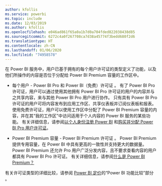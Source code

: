 ```yaml
---
author: kfollis
ms.service: powerbi
ms.topic: include
ms.date: 12/03/2019
ms.author: kfollis
ms.openlocfilehash: e046ad861f65a0a1b7d0a704fded822038438d85
ms.sourcegitcommit: 6272c4a0f267708ca7d38a45774f3bedd680f2d6
ms.translationtype: HT
ms.contentlocale: zh-CN
ms.lasthandoff: 01/06/2020
ms.locfileid: "74958578"
---
```

在 Power BI 服务中，用户已基于拥有的每个用户许可证的类型定义了功能，以及他们所操作的内容是否位于分配给 Power BI Premium 容量的工作区中。

* 每个用户  -  Power BI Pro 和 Power BI（免费）许可证   。 有了 Power BI Pro 许可证，用户可以通过使用其他拥有 Power BI Pro 许可证的用户的内容并与之共享内容，来与其他 Power BI Pro 用户进行协作。 只有具有 Power BI Pro 许可证的用户可将内容发布到应用工作区、共享仪表板并订阅仪表板和报表。 使用免费许可证，用户可以使用工作区中分配了 Power BI Premium 容量的内容，并在其“我的工作区”中访问适用于个人内容的 Power BI 服务的某些功能。 有关详细信息，请参阅[以个人身份注册 Power BI](../service-self-service-signup-for-power-bi.md) 和[购买并分配 Power BI Pro 用户许可证](../service-admin-purchasing-power-bi-pro.md)。

* Power BI Premium 容量  -  Power BI Premium 许可证   。 Power BI Premium 提供专用容量，在 Power BI 中具有更高的一致性并支持更大的数据量。 Power BI Premium 还允许 Pro 用户广泛分发内容，且不要求查看内容的用户都具有 Power BI Pro 许可证。 有关详细信息，请参阅[什么是 Power BI Premium？](../service-premium-what-is.md)

有关许可证类型的详细比较，请参阅 [Power BI 定价](https://powerbi.microsoft.com/pricing/)的“Power BI 功能比较”部分  。

